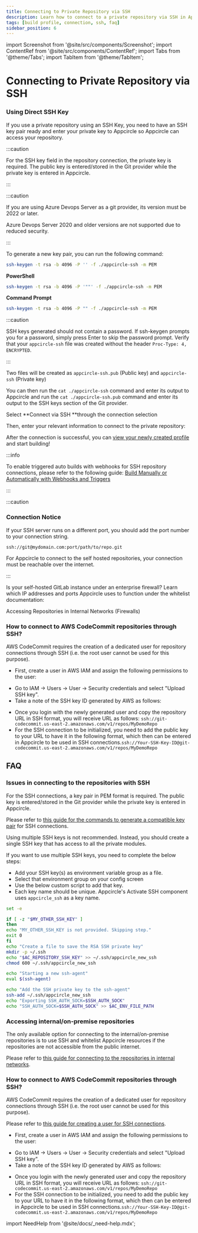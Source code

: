 ```yaml
---
title: Connecting to Private Repository via SSH
description: Learn how to connect to a private repository via SSH in Appcircle
tags: [build profile, connection, ssh, faq]
sidebar_position: 6
---
```


import Screenshot from '@site/src/components/Screenshot';
import ContentRef from '@site/src/components/ContentRef';
import Tabs from '@theme/Tabs';
import TabItem from '@theme/TabItem';

# Connecting to Private Repository via SSH

### Using Direct SSH Key

If you use a private repository using an SSH Key, you need to have an SSH key pair ready and enter your private key to Appcircle so Appcircle can access your repository.

:::caution

For the SSH key field in the repository connection, the private key is required. The public key is entered/stored in the Git provider while the private key is entered in Appcircle.

:::

:::caution

If you are using Azure Devops Server as a git provider, its version must be 2022 or later.

Azure Devops Server 2020 and older versions are not supported due to reduced security.

:::

To generate a new key pair, you can run the following command:

<Tabs>
  <TabItem value="linux" label="macOS/Linux" default>

```bash
ssh-keygen -t rsa -b 4096 -P '' -f ./appcircle-ssh -m PEM
```

  </TabItem>
  <TabItem value="windows" label="Windows">

**PowerShell**

```bash
ssh-keygen -t rsa -b 4096 -P '""' -f ./appcircle-ssh -m PEM
```

**Command Prompt**

```bash
ssh-keygen -t rsa -b 4096 -P "" -f ./appcircle-ssh -m PEM
```

  </TabItem>
</Tabs>

:::caution

SSH keys generated should not contain a password. If ssh-keygen prompts you for a password, simply press Enter to skip the password prompt. Verify that your `appcircle-ssh` file was created without the header `Proc-Type: 4, ENCRYPTED`.

:::

Two files will be created as `appcircle-ssh.pub` (Public key) and `appcircle-ssh` (Private key)

You can then run the `cat ./appcircle-ssh` command and enter its output to Appcircle and run the `cat ./appcircle-ssh.pub` command and enter its output to the SSH keys section of the Git provider.

Select **Connect via SSH **through the connection selection

<Screenshot url='https://cdn.appcircle.io/docs/assets/main-connection-via-ssh2.png' />

Then, enter your relevant information to connect to the private repository:

<Screenshot url='https://cdn.appcircle.io/docs/assets/ssh-connection-2.png' />

After the connection is successful, you can [view your newly created profile](/build/build-process-management#profile-listing) and start building!

:::info

To enable triggered auto builds with webhooks for SSH repository connections, please refer to the following guide: [Build Manually or Automatically with Webhooks and Triggers](/build/build-process-management/build-manually-or-with-triggers)

:::

:::caution

### Connection Notice

If your SSH server runs on a different port, you should add the port number to your connection string.

`ssh://git@mydomain.com:port/path/to/repo.git`

For Appcircle to connect to the self hosted repositories, your connection must be reachable over the internet.

:::

Is your self-hosted GitLab instance under an enterprise firewall? Learn which IP addresses and ports Appcircle uses to function under the whitelist documentation:

<ContentRef url="/build/manage-the-connections/accessing-repositories-in-internal-networks-firewalls">
  Accessing Repositories in Internal Networks (Firewalls)
</ContentRef>

### How to connect to AWS CodeCommit repositories through SSH?

AWS CodeCommit requires the creation of a dedicated user for repository connections through SSH (i.e. the root user cannot be used for this purpose).

- First, create a user in AWS IAM and assign the following permissions to the user:

<Screenshot url='https://cdn.appcircle.io/docs/assets/1.png' />

- Go to IAM -> Users -> User -> Security credentials and select "Upload SSH key".
- Take a note of the SSH key ID generated by AWS as follows:

<Screenshot url='https://cdn.appcircle.io/docs/assets/2.png' />

- Once you login with the newly generated user and copy the repository URL in SSH format, you will receive URL as follows: `ssh://git-codecommit.us-east-2.amazonaws.com/v1/repos/MyDemoRepo`
- For the SSH connection to be initialized, you need to add the public key to your URL to have it in the following format, which then can be entered in Appcircle to be used in SSH connections.`ssh://Your-SSH-Key-ID@git-codecommit.us-east-2.amazonaws.com/v1/repos/MyDemoRepo`

## FAQ

### Issues in connecting to the repositories with SSH

For the SSH connections, a key pair in PEM format is required. The public key is entered/stored in the Git provider while the private key is entered in Appcircle.

Please refer to [this guide for the commands to generate a compatible key pair](/build/manage-the-connections/adding-a-build-profile/connecting-to-private-repository-via-ssh) for SSH connections.

Using multiple SSH keys is not recommended. Instead, you should create a single SSH key that has access to all the private modules.

If you want to use multiple SSH keys, you need to complete the below steps:

- Add your SSH key(s) as environment variable group as a file.
- Select that environment group on your config screen
- Use the below custom script to add that key.
- Each key name should be unique. Appcircle's Activate SSH component uses `appcircle_ssh` as a key name.

```bash
set -e

if [ -z "$MY_OTHER_SSH_KEY" ]
then
echo "MY_OTHER_SSH_KEY is not provided. Skipping step."
exit 0
fi
echo "Create a file to save the RSA SSH private key"
mkdir -p ~/.ssh
echo "$AC_REPOSITORY_SSH_KEY" >> ~/.ssh/appcircle_new_ssh
chmod 600 ~/.ssh/appcircle_new_ssh

echo "Starting a new ssh-agent"
eval $(ssh-agent)

echo "Add the SSH private key to the ssh-agent"
ssh-add ~/.ssh/appcircle_new_ssh
echo "Exporting SSH_AUTH_SOCK=$SSH_AUTH_SOCK"
echo "SSH_AUTH_SOCK=$SSH_AUTH_SOCK" >> $AC_ENV_FILE_PATH
```
### Accessing internal/on-premise repositories

The only available option for connecting to the internal/on-premise repositories is to use SSH and whitelist Appcircle resources if the repositories are not accessible from the public internet.

Please refer to [this guide for connecting to the repositories in internal networks](https://docs.appcircle.io/build/manage-the-connections/accessing-repositories-in-internal-networks-firewalls).

### How to connect to AWS CodeCommit repositories through SSH?

AWS CodeCommit requires the creation of a dedicated user for repository connections through SSH (i.e. the root user cannot be used for this purpose).

Please refer to [this guide for creating a user for SSH connections](https://docs.aws.amazon.com/codecommit/latest/userguide/setting-up-ssh-unixes.html).

- First, create a user in AWS IAM and assign the following permissions to the user:

<Screenshot url='https://cdn.appcircle.io/docs/assets/1.png' />

- Go to IAM -> Users -> User -> Security credentials and select "Upload SSH key".
- Take a note of the SSH key ID generated by AWS as follows:

<Screenshot url='https://cdn.appcircle.io/docs/assets/2.png' />

- Once you login with the newly generated user and copy the repository URL in SSH format, you will receive URL as follows: `ssh://git-codecommit.us-east-2.amazonaws.com/v1/repos/MyDemoRepo`
- For the SSH connection to be initialized, you need to add the public key to your URL to have it in the following format, which then can be entered in Appcircle to be used in SSH connections.`ssh://Your-SSH-Key-ID@git-codecommit.us-east-2.amazonaws.com/v1/repos/MyDemoRepo`

import NeedHelp from '@site/docs/\_need-help.mdx';

<NeedHelp />
